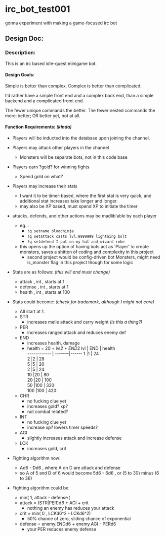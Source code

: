 # irc_bot_test001
gonna experiment with making a game-focused irc bot


## Design Doc:

### Description:

This is an irc based idle-quest minigame bot. 

#### Design Goals:

Simple is better than complex. Complex is better than complicated.

I'd rather have a simple front end and a complex back end, than a simple backend and a complicated fromt end. 

The fewer unique commands the better. The fewer nested commands the more-better; OR better yet, not at all.  

#### Function Requirements: *(kinda)*


 * Players will be inducted into the database upon joining the channel.
 * Players may attack other players in the channel
   * Monsters will be separate bots, not in this code base
 * Players earn ?gold? for winning fights
   * Spend gold on what?
 * Players may increase their stats 
   * I want it to be timer-based, where the first stat is very quick, and additional stat increases take longer and longer. 
   * may also be XP based, must spend XP to initiate the timer
 * attacks, defends, and other actions may be madlib'able by each player
   * eg. : 
     * `!q setname bloodninja`
     * `!q setattack casts lvl.9999999 lightning bolt`
     * `!q setdefend I put on my hat and wizard robe`
   * this opens up the option of having bots act as 'Player' to create monsters, saves a shitton of coding and complexity in this project
     * second project would be config-driven bot Monsters, might need is_monster flag in this project though for some logic
 * Stats are as follows:  *(this will and must change)*
   * attack , int , starts at 1
   * defense , int , starts at 1
   * health , int , starts at 100

 * Stats could become: *(check for trademark, although I might not care)*
   * All start at 1.
   * STR
     * increases melle attack and carry weight *(is this a thing?)*
   * PER
     * increases ranged attack and reduces enemy def
   * END
     * increases health, damage
     * health = 20 + lvl*2 + END*2
        lvl  | END | health  
       ------------ | -------|------
        1    |1    | 24      
        2    |2    |  28     
        5    |5    | 20      
        2    |5    | 24      
        10   |20   | 80      
        20   |20   | 100     
        50   |100  | 320     
        100  |100  | 420     
   * CHR
     * no fucking clue yet
     * increases gold? xp? 
     * not combat related? 
   * INT
     * no fucking clue yet
     * increase xp? lowers timer speeds?
   * AGI
     * slightly increases attack and increase defense
   * LCK
     * increases gold, crit

 * Fighting algorithm now:
   * Ad6 - Dd6 , where A dn D are attack and defense
   * so A of 5 and D of 6 would become  5d6 - 6d6  , or  (5 to 30)  minus (6 to 36)
 * Fighting algorithm could be:
   * min( 1, attack - defense )
   * attack =  (STR|PER)d6 + AGI + crit
     * nothing an enemy has reduces your attack
   * crit = min( 0 , LCKd6^2 - LCKd6^2)
     * 50% chance of zero, sliding chance of exponential
   * defense = enemy.ENDd6 + enemy.AGI - PERd6
     * your PER reduces enemy defense


